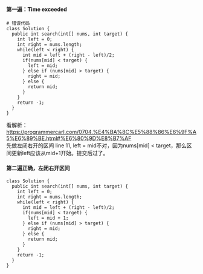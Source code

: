 #### 第一遍：Time exceeded 
```
# 错误代码
class Solution {
  public int search(int[] nums, int target) {
    int left = 0;
    int right = nums.length;
    while(left < right) {
      int mid = left + (right - left)/2;
      if(nums[mid] < target) {
        left = mid;
      } else if (nums[mid] > target) {
        right = mid;
      } else {
        return mid;
      }
    }
    return -1;
  }
}
```

看解析：https://programmercarl.com/0704.%E4%BA%8C%E5%88%86%E6%9F%A5%E6%89%BE.html#%E6%80%9D%E8%B7%AF \
先做左闭右开的区间
line 11, left = mid不对，因为nums[mid] < target，那么区间更新left应该从mid+1开始。提交后过了。

#### 第二遍正确，左闭右开区间
```
class Solution {
  public int search(int[] nums, int target) {
    int left = 0;
    int right = nums.length;
    while(left < right) {
      int mid = left + (right - left)/2;
      if(nums[mid] < target) {
        left = mid + 1;
      } else if (nums[mid] > target) {
        right = mid;
      } else {
        return mid;
      }
    }
    return -1;
  }
}
```


